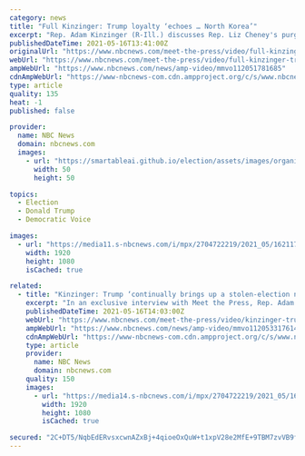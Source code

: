 ```yaml
---
category: news
title: "Full Kinzinger: Trump loyalty ‘echoes … North Korea’"
excerpt: "Rep. Adam Kinzinger (R-Ill.) discusses Rep. Liz Cheney's purge from House GOP leadership, during an exclusive interview with Meet the Press."
publishedDateTime: 2021-05-16T13:41:00Z
originalUrl: "https://www.nbcnews.com/meet-the-press/video/full-kinzinger-trump-loyalty-echoes-north-korea-112051781685"
webUrl: "https://www.nbcnews.com/meet-the-press/video/full-kinzinger-trump-loyalty-echoes-north-korea-112051781685"
ampWebUrl: "https://www.nbcnews.com/news/amp-video/mmvo112051781685"
cdnAmpWebUrl: "https://www-nbcnews-com.cdn.ampproject.org/c/s/www.nbcnews.com/news/amp-video/mmvo112051781685"
type: article
quality: 135
heat: -1
published: false

provider:
  name: NBC News
  domain: nbcnews.com
  images:
    - url: "https://smartableai.github.io/election/assets/images/organizations/nbcnews.com-50x50.jpg"
      width: 50
      height: 50

topics:
  - Election
  - Donald Trump
  - Democratic Voice

images:
  - url: "https://media11.s-nbcnews.com/i/mpx/2704722219/2021_05/1621172223195_mtp_full_kinzinger_210516_1920x1080.jpg"
    width: 1920
    height: 1080
    isCached: true

related:
  - title: "Kinzinger: Trump ‘continually brings up a stolen-election narrative’"
    excerpt: "In an exclusive interview with Meet the Press, Rep. Adam Kinzinger (R-Ill.) says former President Trump \"set the table\" for Republicans who are questioning the 2020 election."
    publishedDateTime: 2021-05-16T14:03:00Z
    webUrl: "https://www.nbcnews.com/meet-the-press/video/kinzinger-trump-continually-brings-up-a-stolen-election-narrative-112053317614"
    ampWebUrl: "https://www.nbcnews.com/news/amp-video/mmvo112053317614"
    cdnAmpWebUrl: "https://www-nbcnews-com.cdn.ampproject.org/c/s/www.nbcnews.com/news/amp-video/mmvo112053317614"
    type: article
    provider:
      name: NBC News
      domain: nbcnews.com
    quality: 150
    images:
      - url: "https://media14.s-nbcnews.com/i/mpx/2704722219/2021_05/1621173648246_mtp_clip_kinzinger_210516_1920x1080.jpg"
        width: 1920
        height: 1080
        isCached: true

secured: "2C+DT5/NqbEdERvsxcwnAZxBj+4qioeOxQuW+t1xpV28e2MfE+9TBM7zvVB9fUvWVqQ6b1n6kaLI1AUzgLyVU0JHoRQKBxIajO0jRa4SXnOY6y2G2tRIhJ7HMQ6WknoBIIvle7izYwAROL4bqZx3nuMpGlxdaQKTJv6wvpoXiZCcNWbjalma1Sz/8FjB4lokK1zkgkVIND6RaQPTfjUGU4RJ7jL2JFlGMKXt5kN+1oEKhr3btJRzFW6Ay8DBIMKmDll9IE0K2SUkmQkoj1Xtg8pR6bDYVYF6zpMvNtwDxwbaVq8w1D25b9X2KM/LQ1+hhToEOZ8ugV4cvGJpvgP4KBbJjuWgpLxI8BcTwOb+OI4=;40KBfH+aG7qT1m7+Yzao6g=="
---
```


